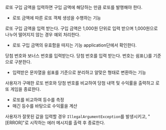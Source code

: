 로또 구입 금액을 입력하면 구입 금액에 해당하는 만큼 로또를 발행해야 한다.
- 로또 금액에 따른 로또 객체 생성을 수행하는 기능

로또 구입 금액을 입력 받는다. 구입 금액은 1,000원 단위로 입력 받으며 1,000원으로 나누어 떨어지지 않는 경우 예외 처리한다.
- 로또 구입 금액의 유효함을 따지는 기능 application단에서 확인한다.

당첨 번호와 보너스 번호를 입력받는다.
당첨 번호를 입력 받는다. 번호는 쉼표(,)를 기준으로 구분한다.
- 입력받은 문자열을 쉼표를 기준으로 분리하고 알맞은 형태로 변환하는 기능

사용자가 구매한 로또 번호와 당첨 번호를 비교하여 당첨 내역 및 수익률을 출력하고 로또 게임을 종료한다.
- 로또를 비교하여 등수를 측정
- 매긴 등수를 바탕으로 수익률을 계산

사용자가 잘못된 값을 입력할 경우 `IllegalArgumentException`를 발생시키고, "[ERROR]"로 시작하는 에러 메시지를 출력 후 종료한다.
